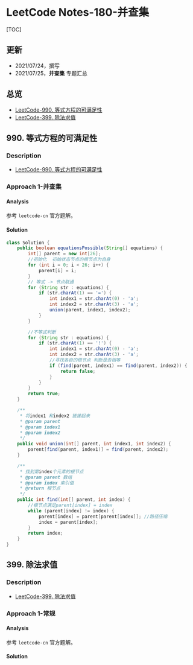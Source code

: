 # LeetCode Notes-180-并查集


[TOC]



## 更新
* 2021/07/24，撰写
* 2021/07/25，**并查集** 专题汇总


## 总览

* [LeetCode-990. 等式方程的可满足性](https://leetcode-cn.com/problems/satisfiability-of-equality-equations/)
* [LeetCode-399. 除法求值](https://leetcode-cn.com/problems/evaluate-division/)





## 990. 等式方程的可满足性
### Description
* [LeetCode-990. 等式方程的可满足性](https://leetcode-cn.com/problems/satisfiability-of-equality-equations/)


### Approach 1-并查集
#### Analysis

参考 `leetcode-cn` 官方题解。



#### Solution

```java
class Solution {
    public boolean equationsPossible(String[] equations) {
        int[] parent = new int[26];
        //初始化  初始状态节点的根节点为自身
        for (int i = 0; i < 26; i++) {
            parent[i] = i;
        }
        // 等式 -> 节点联通
        for (String str : equations) {
            if (str.charAt(1) == '=') {
                int index1 = str.charAt(0) - 'a';
                int index2 = str.charAt(3) - 'a';
                union(parent, index1, index2);
            }
        }

        //不等式判断
        for (String str : equations) {
            if (str.charAt(1) == '!') {
                int index1 = str.charAt(0) - 'a';
                int index2 = str.charAt(3) - 'a';
                //寻找各自的根节点 判断是否相等
                if (find(parent, index1) == find(parent, index2)) {
                    return false;
                }
            }
        }
        return true;
    }

    /**
     * 将index1 和index2 链接起来
     * @param parent
     * @param index1
     * @param index2
     */
    public void union(int[] parent, int index1, int index2) {
        parent[find(parent, index1)] = find(parent, index2);
    }

    /**
     * 找到第index个元素的根节点
     * @param parent 数组
     * @param index 索引值
     * @return 根节点
     */
    public int find(int[] parent, int index) {
        //根节点满足parent[index] = index
        while (parent[index] != index) {
            parent[index] = parent[parent[index]]; //路径压缩
            index = parent[index];  
        }
        return index;
    }
}

```




## 399. 除法求值
### Description
* [LeetCode-399. 除法求值](https://leetcode-cn.com/problems/evaluate-division/)


### Approach 1-常规
#### Analysis

参考 `leetcode-cn` 官方题解。



#### Solution




